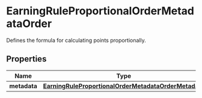 

# EarningRuleProportionalOrderMetadataOrder

Defines the formula for calculating points proportionally.

## Properties

| Name | Type | Description | Notes |
|------------ | ------------- | ------------- | -------------|
|**metadata** | [**EarningRuleProportionalOrderMetadataOrderMetadata**](EarningRuleProportionalOrderMetadataOrderMetadata.md) |  |  |



